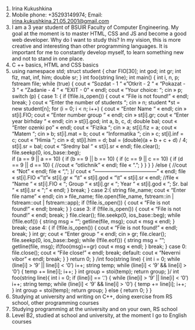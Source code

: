 1. Irina Kukushkina
2. Mobile phone: +35293149974; Email: irina.kukushkina.21.05.2001@gmail.com
3. I am a 3 year student of BSUIR Faculty of Computer Engineering. My goal at the moment is to master HTML, CSS and JS and become a good web developer. Why do I want to study this? In my vision, this is more creative and interesting than other programming languages. It is important for me to constantly develop myself, to learn something new and not to stand in one place.
4. C ++ basics, HTML and CSS basics
5. using namespace std;
   struct student { char FIO[30]; int god; int gr; int fiz, mat, inf, him; double sr; }
   int foo(string line);
   int main() { int i, n, p;
   fstream file;
   while (true) { cout « “Sozdat - 1 “ «”Otkrit - 2 “ « “Pokazat - 3 “ « “Zadanie - 4 “ « “EXIT - 0” « endl; cout « “Your choice: “; cin » p; switch (p) { case 1: { if (!file.is_open()) { cout « “File is not found!” « endl; break; } cout « “Enter the number of students “; cin » n; student *st = new student[n]; for (i = 0; i < n; i++) { cout « “Enter Name “ « endl; cin » st[i].FIO; cout « “Enter number group “ « endl; cin » st[i].gr; cout « “Enter year birhday “ « endl; cin » st[i].god; int a, b, c, d; double bal; cout « “Enter ozenki po” « endl; cout « “Fizika “; cin » a; st[i].fiz = a; cout « “Matem “; cin » b; st[i].mat = b; cout « “Informatika “; cin » c; st[i].inf = c; cout « “Himia “; cin » d; st[i].him = d; bal = (double)(a + b + c + d) / 4; st[i].sr = bal; cout « “Sredny bal “ « st[i].sr « endl; file.clear(); file.seekp(0, ios_base::beg);<br>
   if (a == 9 || a == 10) { if (b == 9 || b == 10) { if (c == 9 || c == 10) { if (d == 9 || d == 10) { //cout « “otlichnik” « endl; file « “.”; } } } } /else { //cout « “Not” « endl; file « “,”; }/ cout « “————————————” « endl; file « st[i].FIO «”\t”« st[i].gr « “\t” « st[i].god « “\t” « st[i].sr « endl; //file « “Name “ « st[i].FIO « “; Group “ « st[i].gr « “; Year “ « st[i].god « “; Sr. bal “ « st[i].sr « “;” « endl; } break; } case 2:{ string file_name; cout « “Enter file name” « endl; cin » file_name; file.open(file_name, fstream::in | fstream::out | fstream::app); if (!file.is_open()) { cout « “File is not found!” « endl; break; } } case 3: if (!file.is_open()) { cout « “File is not found!” « endl; break; } file.clear(); file.seekp(0, ios_base::beg); while (!file.eof()) { string msg = “”; getline(file, msg); cout « msg « endl; } break; case 4: { if (!file.is_open()) { cout « “File is not found!” « endl; break; } int gr; cout « “Enter group “ « endl; cin » gr; file.clear(); file.seekp(0, ios_base::beg); while (!file.eof()) { string msg = “”; getline(file, msg); if(foo(msg)==gr) cout « msg « endl; } break; } case 0: file.close(); cout « “File close!” « endl; break; default: cout « “Neverni vibor” « endl; break; } } return 0; } /int foo(string line) { int i = 0; while (line[i] > ‘9’ || line[i] < ‘0’) i++; string temp; while (line[i] < ‘9’ && line[i] > ‘0’) { temp += line[i]; i++; } int group = stoi(temp); return group; }/ int foo(string line){ int i = 0; if (line[i] == ‘.’) { while (line[i] > ‘9’ || line[i] < ‘0’) i++; string temp; while (line[i] < ‘9’ && line[i] > ‘0’) { temp += line[i]; i++; } int group = stoi(temp); return group; } else { return 0; } }
6. Studying at university and writing on C++, doing exercise from RS school, 
other programming courses
7. Studying programming at the university and on your own, RS school
8. Level B2, studied at school and university, at the moment I go to English courses
